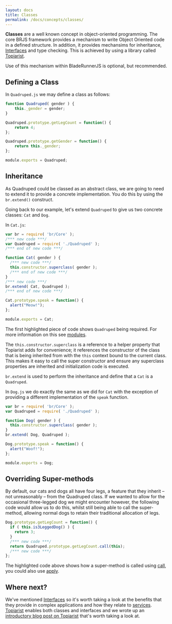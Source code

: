 ```yaml
---
layout: docs
title: Classes
permalink: /docs/concepts/classes/
---
```


**Classes** are a well known concept in object-oriented programming. The core BRJS framework provides a mechanism to write Object Oriented code in a defined structure. In addition, it provides mechansims for inheritance, [Interfaces](/docs/concepts/interfaces) and type checking. This is achieved by using a library called [Topiarist](https://github.com/BladeRunnerJS/topiarist).

Use of this mechanism within BladeRunnerJS is optional, but recommended.

## Defining a Class

In `Quadruped.js` we may define a class as follows:

```js
function Quadruped( gender ) {
	this._gender = gender;
}

Quadruped.prototype.getLegCount = function() {
	return 4;
};

Quadruped.prototype.getGender = function() {
	return this._gender;
};

module.exports = Quadruped;
```

## Inheritance

As Quadruped could be classed as an abstract class, we are going to need to extend it to provide a concrete implementation. You do this by using the `br.extend()` construct.

Going back to our example, let's extend `Quadruped` to give us two concrete classes: `Cat` and `Dog`.

In `Cat.js`:

```js
var br = require( 'br/Core' );
/*** new code ***/
var Quadruped = require( './Quadruped' );
/*** end of new code ***/

function Cat( gender ) {
  /*** new code ***/
  this.constructor.superclass( gender );
  /*** end of new code ***/
}
/*** new code ***/
br.extend( Cat, Quadruped );
/*** end of new code ***/

Cat.prototype.speak = function() {
  alert("Meow!");
};

module.exports = Cat;
```

The first highlighted piece of code shows `Quadruped` being required. For more information on this see [modules](/docs/concepts/modules/).

The `this.constructor.superclass` is a reference to a helper property that Topiarist adds for convenience; it references the constructor of the class that is being inherited from with the `this` context bound to the current class. This makes it easy to call the super constructor and ensure any superclass properties are inherited and initialization code is executed.

`br.extend` is used to perform the inheritance and define that a `Cat` is a `Quadruped`.

In `Dog.js` we do exactly the same as we did for `Cat` with the exception of providing a different implementation of the `speak` function.

```js
var br = require( 'br/Core' );
var Quadruped = require( './Quadruped' );

function Dog( gender ) {
  this.constructor.superclass( gender );
}
br.extend( Dog, Quadruped );

Dog.prototype.speak = function() {
  alert("Woof!");
};

module.exports = Dog;
```

## Overriding Super-methods

By default, our cats and dogs all have four legs, a feature that they inherit – not unreasonably – from the Quadruped class. If we wanted to allow for the occasional three-legged dog we might encounter however, the following code would allow us to do this, whilst still being able to call the super-method, allowing normal dogs to retain their traditional allocation of legs.

```js
Dog.prototype.getLegCount = function() {
  if ( this.is3LeggedDog() ) {
    return 3;
  }
  /*** new code ***/
  return Quadruped.prototype.getLegCount.call(this);
  /*** new code ***/
};
```

The highlighted code above shows how a super-method is called using [call](https://developer.mozilla.org/en-US/docs/Web/JavaScript/Reference/Global_Objects/Function/call), you could also use [apply](https://developer.mozilla.org/en-US/docs/Web/JavaScript/Reference/Global_Objects/Function/apply).

## Where next?

We've mentioned [Interfaces](/docs/concepts/interfaces/) so it's worth taking a look at the benefits that they provide in complex applications and how they relate to [services](/docs/concepts/services/). [Topiarist](https://github.com/BladeRunnerJS/topiarist) enables both classes and interfaces and we wrote up an [introductory blog post on Topiarist](http://bladerunnerjs.org/blog/topiarist/) that's worth taking a look at.
